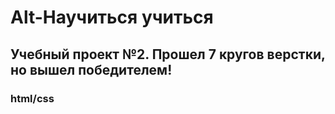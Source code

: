 # Alt-Научиться учиться
## Учебный проект №2. Прошел 7 кругов верстки, но вышел победителем!
### html/css
